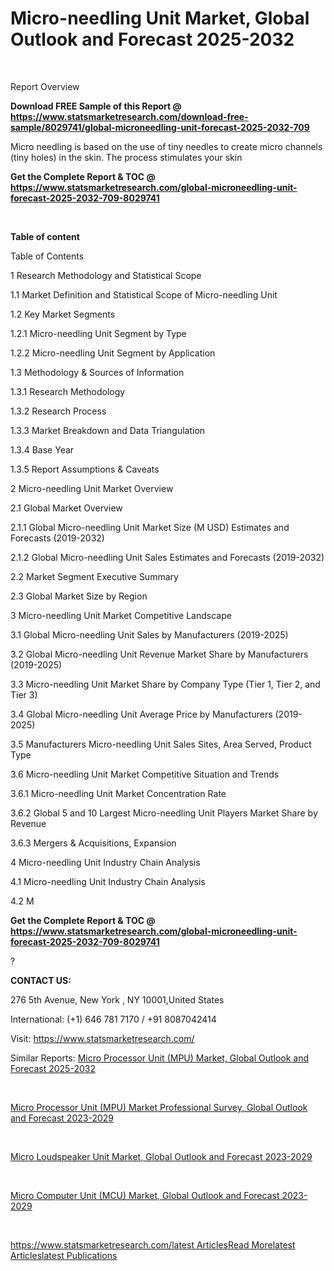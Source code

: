 <h1>Micro-needling Unit Market, Global Outlook and Forecast 2025-2032</h1><br/><p>Report Overview</p>
 
 
 
 <p><strong>Download FREE Sample of this Report @ <a href="https://www.statsmarketresearch.com/download-free-sample/8029741/global-microneedling-unit-forecast-2025-2032-709">https://www.statsmarketresearch.com/download-free-sample/8029741/global-microneedling-unit-forecast-2025-2032-709</a></strong></p>
 
 
 
 <p>Micro needling is based on the use of tiny needles to create micro channels (tiny holes) in the skin. The process stimulates your skin</p>
 
 
 
 <div><b>Get the Complete Report & TOC @ <a href="https://www.statsmarketresearch.com/global-microneedling-unit-forecast-2025-2032-709-8029741">https://www.statsmarketresearch.com/global-microneedling-unit-forecast-2025-2032-709-8029741</a></b></div>
 
 
 
 <p><br />
 
 <b>Table of content</b></p>
 
 
 
 <p>Table of Contents<br />
 
 1 Research Methodology and Statistical Scope<br />
 
 1.1 Market Definition and Statistical Scope of Micro-needling Unit<br />
 
 1.2 Key Market Segments<br />
 
 1.2.1 Micro-needling Unit Segment by Type<br />
 
 1.2.2 Micro-needling Unit Segment by Application<br />
 
 1.3 Methodology & Sources of Information<br />
 
 1.3.1 Research Methodology<br />
 
 1.3.2 Research Process<br />
 
 1.3.3 Market Breakdown and Data Triangulation<br />
 
 1.3.4 Base Year<br />
 
 1.3.5 Report Assumptions & Caveats<br />
 
 2 Micro-needling Unit Market Overview<br />
 
 2.1 Global Market Overview<br />
 
 2.1.1 Global Micro-needling Unit Market Size (M USD) Estimates and Forecasts (2019-2032)<br />
 
 2.1.2 Global Micro-needling Unit Sales Estimates and Forecasts (2019-2032)<br />
 
 2.2 Market Segment Executive Summary<br />
 
 2.3 Global Market Size by Region<br />
 
 3 Micro-needling Unit Market Competitive Landscape<br />
 
 3.1 Global Micro-needling Unit Sales by Manufacturers (2019-2025)<br />
 
 3.2 Global Micro-needling Unit Revenue Market Share by Manufacturers (2019-2025)<br />
 
 3.3 Micro-needling Unit Market Share by Company Type (Tier 1, Tier 2, and Tier 3)<br />
 
 3.4 Global Micro-needling Unit Average Price by Manufacturers (2019-2025)<br />
 
 3.5 Manufacturers Micro-needling Unit Sales Sites, Area Served, Product Type<br />
 
 3.6 Micro-needling Unit Market Competitive Situation and Trends<br />
 
 3.6.1 Micro-needling Unit Market Concentration Rate<br />
 
 3.6.2 Global 5 and 10 Largest Micro-needling Unit Players Market Share by Revenue<br />
 
 3.6.3 Mergers & Acquisitions, Expansion<br />
 
 4 Micro-needling Unit Industry Chain Analysis<br />
 
 4.1 Micro-needling Unit Industry Chain Analysis<br />
 
 4.2 M</p>
 
 
 
 <div><b>Get the Complete Report & TOC @ <a href="https://www.statsmarketresearch.com/global-microneedling-unit-forecast-2025-2032-709-8029741">https://www.statsmarketresearch.com/global-microneedling-unit-forecast-2025-2032-709-8029741</a></b></div>
 
 
 
 <p>? </p>
 
 
 
 <p><b>CONTACT US:</b><br />
 
 276 5th Avenue, New York , NY 10001,United States<br />
 
 International: (+1) 646 781 7170 / +91 8087042414<br />
 
 Visit: <a href="https://www.statsmarketresearch.com/">https://www.statsmarketresearch.com/</a><br />
 
 Similar Reports: <a href="https://www.statsmarketresearch.com/global-microneedling-unit-forecast-2025-2032-709-8029741">Micro Processor Unit (MPU) Market, Global Outlook and Forecast 2025-2032</a><br />
 
 <br />
 
 <a href="https://www.statsmarketresearch.com/global-microneedling-unit-forecast-2025-2032-709-8029741">Micro Processor Unit (MPU) Market Professional Survey, Global Outlook and Forecast 2023-2029</a><br />
 
 <br />
 
 <a href="https://www.statsmarketresearch.com/global-microneedling-unit-forecast-2025-2032-709-8029741">Micro Loudspeaker Unit Market, Global Outlook and Forecast 2023-2029</a><br />
 
 <br />
 
 <a href="https://www.statsmarketresearch.com/global-microneedling-unit-forecast-2025-2032-709-8029741">Micro Computer Unit (MCU) Market, Global Outlook and Forecast 2023-2029</a><br />
 
 <br />
 
 <a href="https://gyeongbokgung.com">https://www.statsmarketresearch.com/</a><a href="https://hallyeomaritime.com">latest Articles</a><a href="https://jingwansa.com">Read More</a><a href="https://nguoiviet.jp/">latest Articles</a><a href="https://www.intelmarketresearch.com/">latest Publications</a></p>